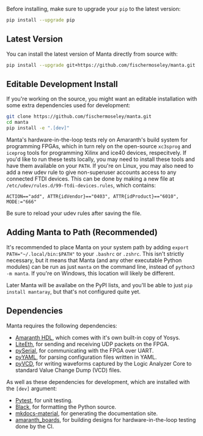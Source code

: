 Before installing, make sure to upgrade your `pip` to the latest version:

```bash
pip install --upgrade pip
```

## Latest Version
You can install the latest version of Manta directly from source with:

```bash
pip install --upgrade git+https://github.com/fischermoseley/manta.git
```

## Editable Development Install
If you're working on the source, you might want an editable installation with some extra dependencies used for development:

```bash
git clone https://github.com/fischermoseley/manta.git
cd manta
pip install -e ".[dev]"
```

Manta's hardware-in-the-loop tests rely on Amaranth's build system for programming FPGAs, which in turn rely on the open-source `xc3sprog` and `iceprog` tools for programming Xilinx and ice40 devices, respecitvely. If you'd like to run these tests locally, you may need to install these tools and have them available on your `PATH`. If you're on Linux, you may also need to add a new udev rule to give non-superuser accounts access to any connected FTDI devices. This can be done by making a new file at `/etc/udev/rules.d/99-ftdi-devices.rules`, which contains:

```
ACTION=="add", ATTR{idVendor}=="0403", ATTR{idProduct}=="6010", MODE:="666"
```

Be sure to reload your udev rules after saving the file.

## Adding Manta to Path (Recommended)

It's recommended to place Manta on your system path by adding `export PATH="~/.local/bin:$PATH"` to your `.bashrc` or `.zshrc`. This isn't strictly necessary, but it means that Manta (and any other executable Python modules) can be run as just `manta` on the command line, instead of `python3 -m manta`. If you're on Windows, this location will likely be different.

Later Manta will be availabe on the PyPI lists, and you'll be able to just `pip install mantaray`, but that's not configured quite yet.

## Dependencies
Manta requires the following dependencies:

- [Amaranth HDL](https://amaranth-lang.org/docs/amaranth/latest/), which comes with it's own built-in copy of Yosys.
- [LiteEth](https://github.com/enjoy-digital/liteeth), for sending and receiving UDP packets on the FPGA.
- [pySerial](https://pyserial.readthedocs.io/en/latest/index.html), for communicating with the FPGA over UART.
- [pyYAML](https://pyyaml.org/), for parsing configuration files written in YAML.
- [pyVCD](https://github.com/westerndigitalcorporation/pyvcd), for writing waveforms captured by the Logic Analyzer Core to standard Value Change Dump (VCD) files.

As well as these dependencies for development, which are installed with the `[dev]` argument:

- [Pytest](https://pytest.org/), for unit testing.
- [Black](https://black.readthedocs.io/en/stable/), for formatting the Python source.
- [mkdocs-material](https://squidfunk.github.io/mkdocs-material/), for generating the documentation site.
- [amaranth_boards](https://github.com/amaranth-lang/amaranth-boards), for building designs for hardware-in-the-loop testing done by the CI.
